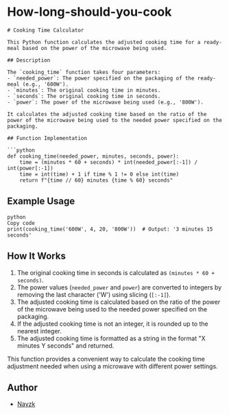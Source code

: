 # How-long-should-you-cook



```
# Cooking Time Calculator

This Python function calculates the adjusted cooking time for a ready-meal based on the power of the microwave being used.

## Description

The `cooking_time` function takes four parameters:
- `needed_power`: The power specified on the packaging of the ready-meal (e.g., '600W').
- `minutes`: The original cooking time in minutes.
- `seconds`: The original cooking time in seconds.
- `power`: The power of the microwave being used (e.g., '800W').

It calculates the adjusted cooking time based on the ratio of the power of the microwave being used to the needed power specified on the packaging.

## Function Implementation

```python
def cooking_time(needed_power, minutes, seconds, power):
    time = (minutes * 60 + seconds) * int(needed_power[:-1]) / int(power[:-1])
    time = int(time) + 1 if time % 1 != 0 else int(time)
    return f"{time // 60} minutes {time % 60} seconds"
```

## Example Usage

```
python
Copy code
print(cooking_time('600W', 4, 20, '800W'))  # Output: '3 minutes 15 seconds'
```

## How It Works

1. The original cooking time in seconds is calculated as `(minutes * 60 + seconds)`.
2. The power values (`needed_power` and `power`) are converted to integers by removing the last character ('W') using slicing (`[:-1]`).
3. The adjusted cooking time is calculated based on the ratio of the power of the microwave being used to the needed power specified on the packaging.
4. If the adjusted cooking time is not an integer, it is rounded up to the nearest integer.
5. The adjusted cooking time is formatted as a string in the format "X minutes Y seconds" and returned.

This function provides a convenient way to calculate the cooking time adjustment needed when using a microwave with different power settings.



## Author

- [Nayzk](https://github.com/Nayzk)